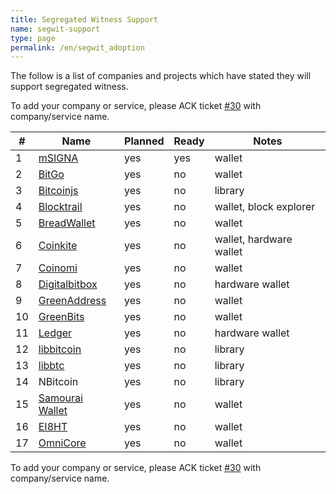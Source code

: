 ```yaml
---
title: Segregated Witness Support
name: segwit-support
type: page
permalink: /en/segwit_adoption
---
```


The follow is a list of companies and projects which have stated they will support segregated witness.

To add your company or service, please ACK ticket [#30] with company/service name.

|#| Name | Planned | Ready |Notes|
|-|------|---------|-------|-----|
|1|[mSIGNA](https://ciphrex.com/)| yes | yes | wallet |
|2|[BitGo](https://www.bitgo.com/)| yes | no| wallet |
|3|[Bitcoinjs](http://bitcoinjs.org/)|yes| no|library|
|4|[Blocktrail](https://www.blocktrail.com/)|yes| no|wallet, block explorer|
|5|[BreadWallet](http://breadwallet.com/)|yes| no|wallet|
|6|[Coinkite](https://coinkite.com/)|yes|no|wallet, hardware wallet|
|7|[Coinomi](https://coinomi.com/)|yes|no|wallet|
|8|[Digitalbitbox](https://digitalbitbox.com/)|yes|no|hardware wallet|
|9|[GreenAddress](https://greenaddress.it/)|yes|no|wallet|
|10|[GreenBits](https://www.greenbits.com/)|yes|no|wallet|
|11|[Ledger](https://www.ledgerwallet.com/)|yes|no|hardware wallet|
|12|[libbitcoin](http://libbitcoin.dyne.org/)|yes|no|library|
|13|[libbtc](https://github.com/libbtc)|yes|no|library|
|14|NBitcoin|yes|no|library|
|15|[Samourai Wallet](http://samouraiwallet.com/)|yes|no|wallet|
|16|[EI8HT](http://ei8.ht/)|yes|no|wallet|
|17|[OmniCore](https://github.com/OmniLayer/omnicore)|yes|no|wallet|

To add your company or service, please ACK ticket [#30] with company/service name.

[#30]: https://github.com/bitcoin-core/website/pull/fixme